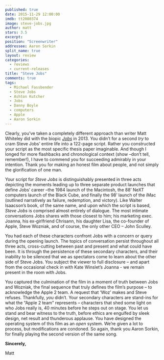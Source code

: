 ```yaml
---
published: true
date: 2015-11-29 12:00:00
imdb: tt2080374
image: steve-jobs.jpg
author: matt
stars: 3.5
excerpt: 
position: "Screenwriter"
addressee: Aaron Sorkin
split_name: true
layout: review
categories: 
  - reviews
  - current-releases
title: "Steve Jobs"
comments: true
tags: 
  - Michael Fassbender
  - Steve Jobs
  - Ashton Kutcher
  - Jobs
  - Danny Boyle
  - computers
  - Apple
  - Aaron Sorkin
---
```

Clearly, you’ve taken a completely different approach than writer Matt Whiteley did with the biopic [_Jobs_](http://www.dearcastandcrew.com/content/2013/8/21/jobs.html)  in 2013. You didn’t for a second _try_ to cram Steve Jobs’ entire life into a 122-page script. Rather you constructed your script as the most specific thesis paper imaginable. And though I longed for more flashbacks and chronological context (show –don’t tell, remember!), I have to commend you for succeeding admirably in your intention. Thank you for making an honest film about people, and not simply the glorification of one man. 

Your script for _Steve Jobs_ is distinguishably presented in three acts depicting the moments leading up to three separate product launches that define Jobs’ career –the 1984 launch of the Macintosh, the 88’ NeXT computers launch of the Black Cube, and finally the 98’ launch of the iMac (outlined narratively as failure, redemption, and victory). Like Walter Isaacson’s book, of the same name, and upon which the script is based, _Steve Jobs_ is comprised almost entirely of dialogue. The most intimate conversations Jobs shares with those closest to him; his marketing exec. Joanna, his ex-girlfriend Chrisann, his daughter Lisa, the co-founder of Apple, Steve Wozniak, and of course, the only other CEO – John Sculley. 

You had each of these characters confront Jobs with a concern or query during the opening launch. The topics of conversation persist throughout all three acts, cross-cutting between past and present and what could have been. It is through the persistence of these secondary characters, and their inability to be silenced that we as spectators come to learn about the other side of Steve Jobs. You subject the viewer to full disclosure – and apart from the occasional check in with Kate Winslet’s Joanna -  we remain present in the room with Jobs. 

You captured the culmination of the film in a moment of truth between Jobs and Wozniak, the final sequence that truly defines the film’s purpose – to acknowledge the Apple 2 team. A request that ‘Woz’ makes and Steve refuses. Thankfully, _you_ didn’t. Your secondary characters are stand-ins for what the “Apple 2 team” represents – characters that shed some light on who Jobs really is, 40 minutes before he steps out on stage. You let us stand and bear witness to the truth, before ethics are engulfed by sleek design, net result and thunderous applause. You have designed the operating system of this film as an _open_ system. We’re given a lot to process, but modifications are condoned. So again, thank you Aaron Sorkin, for finally playing the second version of the same song. 

**Sincerely,**

Matt